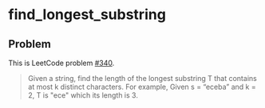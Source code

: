 # find_longest_substring

## Problem

This is LeetCode problem [#340](https://leetcode.com/problems/longest-substring-with-at-most-k-distinct-characters/).

> Given a string, find the length of the longest substring T that contains at most k distinct characters.  For example, Given s = “eceba” and k = 2, T is "ece" which its length is 3.

